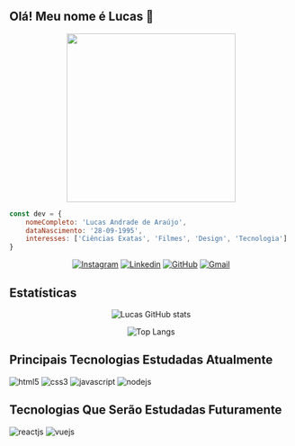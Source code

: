 ## Olá! Meu nome é Lucas 👋

<div align="center">
  
<img src="https://c.tenor.com/z4_HKSF6Nx8AAAAC/typing-jim-carrey.gif" width="300px">

</div>

<div align="left">

``` js
const dev = {
    nomeCompleto: 'Lucas Andrade de Araújo',
    dataNascimento: '28-09-1995',
    interesses: ['Ciências Exatas', 'Filmes', 'Design', 'Tecnologia']
}
```
</div>

<div align="center">

[![Instagram](https://img.shields.io/badge/Instagram-E4405F?style=for-the-badge&logo=instagram&logoColor=white)](https://www.instagram.com/lucasandradear/)
[![Linkedin](https://img.shields.io/badge/LinkedIn-0077B5?style=for-the-badge&logo=linkedin&logoColor=white)](https://www.linkedin.com/in/lucasandradear/)
[![GitHub](https://img.shields.io/badge/GitHub-100000?style=for-the-badge&logo=github&logoColor=white)](https://github.com/lucasandradear)
[![Gmail](https://img.shields.io/badge/Gmail-D14836?style=for-the-badge&logo=gmail&logoColor=white)](mailto:lucasandradear@gmail.com)

</div>

<div align="left">

## Estatísticas

</div>

<div align="center">

![Lucas GitHub stats](https://github-readme-stats.vercel.app/api?username=lucasandradear&show_icons=true&theme=dracula)

![Top Langs](https://github-readme-stats.vercel.app/api/top-langs/?username=lucasandradear&layout=compact&theme=dracula)

</div>

<div align="left">

## Principais Tecnologias Estudadas Atualmente

<img alt="html5" src="https://img.shields.io/badge/HTML5-E34F26?style=for-the-badge&logo=html5&logoColor=white">
<img alt="css3" src="https://img.shields.io/badge/CSS3-1572B6?style=for-the-badge&logo=css3&logoColor=white">
<img alt="javascript" src="https://img.shields.io/badge/JavaScript-F7DF1E?style=for-the-badge&logo=javascript&logoColor=black">
<img alt="nodejs" src="https://img.shields.io/badge/Node.js-43853D?style=for-the-badge&logo=node.js&logoColor=white">

<br>

## Tecnologias Que Serão Estudadas Futuramente

<img alt="reactjs" src="https://img.shields.io/badge/React-20232A?style=for-the-badge&logo=react&logoColor=61DAFB">
<img alt="vuejs" src="https://img.shields.io/badge/Vue.js-35495E?style=for-the-badge&logo=vue.js&logoColor=4FC08D">


</div>
